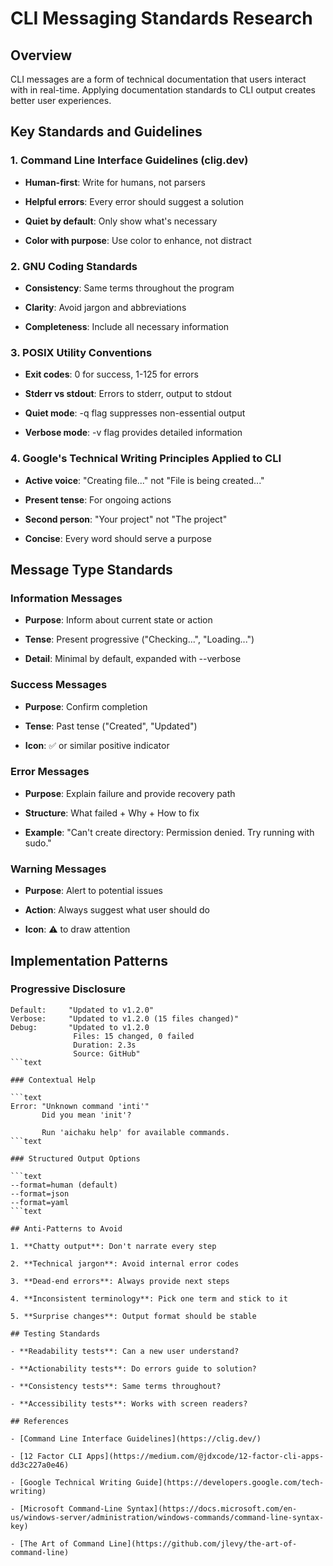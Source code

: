 # CLI Messaging Standards Research

## Overview

CLI messages are a form of technical documentation that users interact with in
real-time. Applying documentation standards to CLI output creates better user
experiences.

## Key Standards and Guidelines

### 1. Command Line Interface Guidelines (clig.dev)

- **Human-first**: Write for humans, not parsers

- **Helpful errors**: Every error should suggest a solution

- **Quiet by default**: Only show what's necessary

- **Color with purpose**: Use color to enhance, not distract

### 2. GNU Coding Standards

- **Consistency**: Same terms throughout the program

- **Clarity**: Avoid jargon and abbreviations

- **Completeness**: Include all necessary information

### 3. POSIX Utility Conventions

- **Exit codes**: 0 for success, 1-125 for errors

- **Stderr vs stdout**: Errors to stderr, output to stdout

- **Quiet mode**: -q flag suppresses non-essential output

- **Verbose mode**: -v flag provides detailed information

### 4. Google's Technical Writing Principles Applied to CLI

- **Active voice**: "Creating file..." not "File is being created..."

- **Present tense**: For ongoing actions

- **Second person**: "Your project" not "The project"

- **Concise**: Every word should serve a purpose

## Message Type Standards

### Information Messages

- **Purpose**: Inform about current state or action

- **Tense**: Present progressive ("Checking...", "Loading...")

- **Detail**: Minimal by default, expanded with --verbose

### Success Messages

- **Purpose**: Confirm completion

- **Tense**: Past tense ("Created", "Updated")

- **Icon**: ✅ or similar positive indicator

### Error Messages

- **Purpose**: Explain failure and provide recovery path

- **Structure**: What failed + Why + How to fix

- **Example**: "Can't create directory: Permission denied. Try running with
  sudo."

### Warning Messages

- **Purpose**: Alert to potential issues

- **Action**: Always suggest what user should do

- **Icon**: ⚠️ to draw attention

## Implementation Patterns

### Progressive Disclosure

````text
Default:     "Updated to v1.2.0"
Verbose:     "Updated to v1.2.0 (15 files changed)"
Debug:       "Updated to v1.2.0
              Files: 15 changed, 0 failed
              Duration: 2.3s
              Source: GitHub"
```text

### Contextual Help

```text
Error: "Unknown command 'inti'"
       Did you mean 'init'?

       Run 'aichaku help' for available commands.
```text

### Structured Output Options

```text
--format=human (default)
--format=json
--format=yaml
```text

## Anti-Patterns to Avoid

1. **Chatty output**: Don't narrate every step

2. **Technical jargon**: Avoid internal error codes

3. **Dead-end errors**: Always provide next steps

4. **Inconsistent terminology**: Pick one term and stick to it

5. **Surprise changes**: Output format should be stable

## Testing Standards

- **Readability tests**: Can a new user understand?

- **Actionability tests**: Do errors guide to solution?

- **Consistency tests**: Same terms throughout?

- **Accessibility tests**: Works with screen readers?

## References

- [Command Line Interface Guidelines](https://clig.dev/)

- [12 Factor CLI Apps](https://medium.com/@jdxcode/12-factor-cli-apps-dd3c227a0e46)

- [Google Technical Writing Guide](https://developers.google.com/tech-writing)

- [Microsoft Command-Line Syntax](https://docs.microsoft.com/en-us/windows-server/administration/windows-commands/command-line-syntax-key)

- [The Art of Command Line](https://github.com/jlevy/the-art-of-command-line)
````

